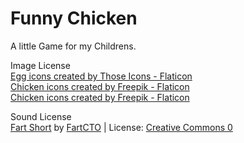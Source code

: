 # Funny Chicken

A little Game for my Childrens.





Image License
<br>
<a href="https://www.flaticon.com/free-icons/egg" title="egg icons">Egg icons created by Those Icons - Flaticon</a>
<br>
<a href="https://www.flaticon.com/free-icons/chicken" title="chicken icons">Chicken icons created by Freepik - Flaticon</a>
<br>
<a href="https://www.flaticon.com/free-icons/chicken" title="chicken icons">Chicken icons created by Freepik - Flaticon</a>

Sound License
<br>
<a href="https://freesound.org/people/FartCTO/sounds/789839/">Fart Short</a> by <a href="https://freesound.org/people/FartCTO/">FartCTO</a> | License: <a href="http://creativecommons.org/publicdomain/zero/1.0/">Creative Commons 0</a>
